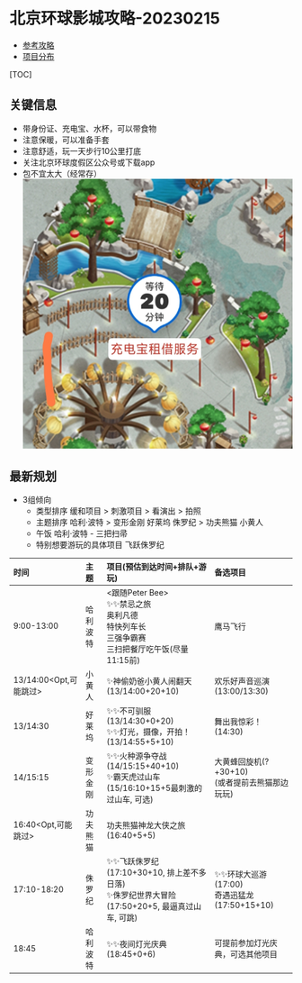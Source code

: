 # 北京环球影城攻略-20230215
- [参考攻略](ref.md)
- [项目分布](list.md)

[TOC]

## 关键信息
  - 带身份证、充电宝、水杯，可以带食物
  - 注意保暖，可以准备手套
  - 注意舒适，玩一天步行10公里打底
  - 关注北京环球度假区公众号或下载app
  - 包不宜太大（经常存）
![BAT](bat.jpg)

## 最新规划
- 3组倾向
  - 类型排序 缓和项目 > 刺激项目 > 看演出 > 拍照
  - 主题排序 哈利·波特 > 变形金刚 好莱坞 侏罗纪 > 功夫熊猫 小黄人
  - 午饭 哈利·波特 - 三把扫帚
  - 特别想要游玩的具体项目 飞跃侏罗纪


| 时间  | 主题 | 项目(预估到达时间+排队+游玩) | 备选项目 |
| :--- | :--- | :--- | :--- |
| 9:00-13:00 | 哈利波特 | <跟随Peter Bee><br>✨✨禁忌之旅<br>奥利凡德<br>特快列车长<br>三强争霸赛<br>三扫把餐厅吃午饭(尽量11:15前) | 鹰马飞行 |
| 13/14:00<Opt,可能跳过> | 小黄人 | ✨神偷奶爸小黄人闹翻天(13/14:00+20+10) | 欢乐好声音巡演(13:00/13:30) |
| 13/14:30 | 好莱坞 | ✨✨不可驯服(13/14:30+0+20)<br>✨✨灯光，摄像，开拍！(13/14:55+5+10) | 舞出我惊彩！(14:30) |
| 14/15:15 | 变形金刚 | ✨✨火种源争夺战(14/15:15+40+10)<br>✨霸天虎过山车(15/16:10+15+5最刺激的过山车, 可选) | 大黄蜂回旋机(?+30+10)<br>(或者提前去熊猫那边玩玩) |
| 16:40<Opt,可能跳过> | 功夫熊猫 | 功夫熊猫神龙大侠之旅(16:40+5+5) |
| 17:10-18:20 | 侏罗纪 | ✨✨飞跃侏罗纪(17:10+30+10, 排上差不多日落)<br>✨侏罗纪世界大冒险(17:50+20+5, 最逼真过山车, 可跳) | ✨✨环球大巡游(17:00)<br>奇遇迅猛龙(17:50+15+10) |
| 18:45 | 哈利波特 | ✨✨夜间灯光庆典(18:45+0+6) | 可提前参加灯光庆典，可选其他项目 |
